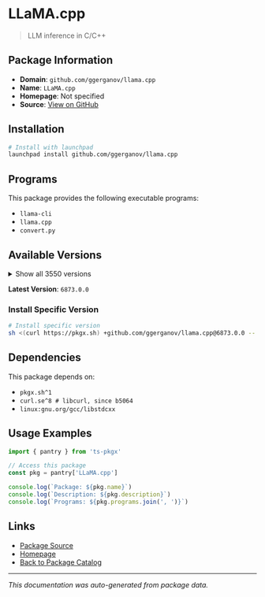 # LLaMA.cpp

> LLM inference in C/C++

## Package Information

- **Domain**: `github.com/ggerganov/llama.cpp`
- **Name**: `LLaMA.cpp`
- **Homepage**: Not specified
- **Source**: [View on GitHub](https://github.com/pkgxdev/pantry/tree/main/projects/github.com/ggerganov/llama.cpp/package.yml)

## Installation

```bash
# Install with launchpad
launchpad install github.com/ggerganov/llama.cpp
```

## Programs

This package provides the following executable programs:

- `llama-cli`
- `llama.cpp`
- `convert.py`

## Available Versions

<details>
<summary>Show all 3550 versions</summary>

- `6873.0.0`, `6872.0.0`, `6871.0.0`, `6870.0.0`, `6869.0.0`
- `6868.0.0`, `6866.0.0`, `6865.0.0`, `6864.0.0`, `6863.0.0`
- `6862.0.0`, `6861.0.0`, `6860.0.0`, `6859.0.0`, `6858.0.0`
- `6857.0.0`, `6856.0.0`, `6855.0.0`, `6854.0.0`, `6853.0.0`
- `6852.0.0`, `6851.0.0`, `6850.0.0`, `6849.0.0`, `6848.0.0`
- `6847.0.0`, `6846.0.0`, `6845.0.0`, `6844.0.0`, `6843.0.0`
- `6841.0.0`, `6840.0.0`, `6839.0.0`, `6838.0.0`, `6837.0.0`
- `6836.0.0`, `6835.0.0`, `6834.0.0`, `6833.0.0`, `6830.0.0`
- `6829.0.0`, `6827.0.0`, `6826.0.0`, `6825.0.0`, `6824.0.0`
- `6823.0.0`, `6822.0.0`, `6821.0.0`, `6818.0.0`, `6817.0.0`
- `6816.0.0`, `6815.0.0`, `6814.0.0`, `6813.0.0`, `6812.0.0`
- `6811.0.0`, `6810.0.0`, `6808.0.0`, `6804.0.0`, `6802.0.0`
- `6801.0.0`, `6800.0.0`, `6799.0.0`, `6795.0.0`, `6794.0.0`
- `6793.0.0`, `6792.0.0`, `6791.0.0`, `6790.0.0`, `6789.0.0`
- `6788.0.0`, `6786.0.0`, `6785.0.0`, `6784.0.0`, `6783.0.0`
- `6782.0.0`, `6780.0.0`, `6779.0.0`, `6778.0.0`, `6777.0.0`
- `6776.0.0`, `6775.0.0`, `6774.0.0`, `6773.0.0`, `6770.0.0`
- `6769.0.0`, `6768.0.0`, `6767.0.0`, `6766.0.0`, `6765.0.0`
- `6764.0.0`, `6763.0.0`, `6762.0.0`, `6761.0.0`, `6760.0.0`
- `6759.0.0`, `6758.0.0`, `6757.0.0`, `6756.0.0`, `6755.0.0`
- `6754.0.0`, `6753.0.0`, `6752.0.0`, `6751.0.0`, `6750.0.0`
- `6748.0.0`, `6747.0.0`, `6746.0.0`, `6745.0.0`, `6743.0.0`
- `6741.0.0`, `6739.0.0`, `6738.0.0`, `6737.0.0`, `6736.0.0`
- `6735.0.0`, `6733.0.0`, `6732.0.0`, `6730.0.0`, `6729.0.0`
- `6728.0.0`, `6727.0.0`, `6726.0.0`, `6725.0.0`, `6724.0.0`
- `6721.0.0`, `6719.0.0`, `6718.0.0`, `6717.0.0`, `6715.0.0`
- `6714.0.0`, `6713.0.0`, `6711.0.0`, `6710.0.0`, `6709.0.0`
- `6708.0.0`, `6706.0.0`, `6704.0.0`, `6703.0.0`, `6702.0.0`
- `6701.0.0`, `6700.0.0`, `6699.0.0`, `6697.0.0`, `6695.0.0`
- `6692.0.0`, `6691.0.0`, `6690.0.0`, `6689.0.0`, `6688.0.0`
- `6687.0.0`, `6686.0.0`, `6685.0.0`, `6684.0.0`, `6683.0.0`
- `6682.0.0`, `6680.0.0`, `6679.0.0`, `6678.0.0`, `6676.0.0`
- `6673.0.0`, `6672.0.0`, `6671.0.0`, `6670.0.0`, `6666.0.0`
- `6665.0.0`, `6663.0.0`, `6662.0.0`, `6661.0.0`, `6660.0.0`
- `6653.0.0`, `6651.0.0`, `6650.0.0`, `6648.0.0`, `6647.0.0`
- `6646.0.0`, `6644.0.0`, `6643.0.0`, `6642.0.0`, `6641.0.0`
- `6640.0.0`, `6638.0.0`, `6635.0.0`, `6634.0.0`, `6628.0.0`
- `6627.0.0`, `6624.0.0`, `6623.0.0`, `6622.0.0`, `6621.0.0`
- `6620.0.0`, `6619.0.0`, `6617.0.0`, `6615.0.0`, `6613.0.0`
- `6612.0.0`, `6611.0.0`, `6610.0.0`, `6608.0.0`, `6607.0.0`
- `6606.0.0`, `6605.0.0`, `6604.0.0`, `6603.0.0`, `6602.0.0`
- `6601.0.0`, `6598.0.0`, `6595.0.0`, `6594.0.0`, `6593.0.0`
- `6591.0.0`, `6587.0.0`, `6586.0.0`, `6585.0.0`, `6583.0.0`
- `6582.0.0`, `6580.0.0`, `6578.0.0`, `6576.0.0`, `6575.0.0`
- `6574.0.0`, `6572.0.0`, `6569.0.0`, `6568.0.0`, `6567.0.0`
- `6565.0.0`, `6558.0.0`, `6557.0.0`, `6556.0.0`, `6550.0.0`
- `6549.0.0`, `6548.0.0`, `6545.0.0`, `6544.0.0`, `6543.0.0`
- `6541.0.0`, `6536.0.0`, `6535.0.0`, `6534.0.0`, `6533.0.0`
- `6532.0.0`, `6529.0.0`, `6528.0.0`, `6527.0.0`, `6524.0.0`
- `6523.0.0`, `6522.0.0`, `6521.0.0`, `6519.0.0`, `6518.0.0`
- `6517.0.0`, `6516.0.0`, `6515.0.0`, `6514.0.0`, `6513.0.0`
- `6512.0.0`, `6511.0.0`, `6510.0.0`, `6509.0.0`, `6508.0.0`
- `6507.0.0`, `6506.0.0`, `6505.0.0`, `6504.0.0`, `6503.0.0`
- `6502.0.0`, `6501.0.0`, `6500.0.0`, `6499.0.0`, `6498.0.0`
- `6497.0.0`, `6496.0.0`, `6494.0.0`, `6493.0.0`, `6492.0.0`
- `6491.0.0`, `6490.0.0`, `6488.0.0`, `6484.0.0`, `6483.0.0`
- `6482.0.0`, `6480.0.0`, `6479.0.0`, `6478.0.0`, `6477.0.0`
- `6476.0.0`, `6475.0.0`, `6474.0.0`, `6473.0.0`, `6471.0.0`
- `6470.0.0`, `6469.0.0`, `6451.0.0`, `6447.0.0`, `6445.0.0`
- `6444.0.0`, `6443.0.0`, `6442.0.0`, `6441.0.0`, `6440.0.0`
- `6436.0.0`, `6435.0.0`, `6434.0.0`, `6432.0.0`, `6431.0.0`
- `6430.0.0`, `6429.0.0`, `6428.0.0`, `6427.0.0`, `6424.0.0`
- `6423.0.0`, `6421.0.0`, `6419.0.0`, `6418.0.0`, `6416.0.0`
- `6415.0.0`, `6414.0.0`, `6412.0.0`, `6409.0.0`, `6408.0.0`
- `6407.0.0`, `6406.0.0`, `6405.0.0`, `6404.0.0`, `6403.0.0`
- `6402.0.0`, `6401.0.0`, `6399.0.0`, `6397.0.0`, `6396.0.0`
- `6394.0.0`, `6393.0.0`, `6392.0.0`, `6391.0.0`, `6390.0.0`
- `6389.0.0`, `6387.0.0`, `6386.0.0`, `6384.0.0`, `6383.0.0`
- `6382.0.0`, `6381.0.0`, `6380.0.0`, `6379.0.0`, `6377.0.0`
- `6376.0.0`, `6374.0.0`, `6373.0.0`, `6372.0.0`, `6371.0.0`
- `6370.0.0`, `6368.0.0`, `6367.0.0`, `6365.0.0`, `6364.0.0`
- `6362.0.0`, `6361.0.0`, `6360.0.0`, `6358.0.0`, `6357.0.0`
- `6356.0.0`, `6355.0.0`, `6354.0.0`, `6353.0.0`, `6352.0.0`
- `6351.0.0`, `6350.0.0`, `6349.0.0`, `6348.0.0`, `6347.0.0`
- `6346.0.0`, `6344.0.0`, `6343.0.0`, `6341.0.0`, `6340.0.0`
- `6337.0.0`, `6335.0.0`, `6334.0.0`, `6332.0.0`, `6331.0.0`
- `6330.0.0`, `6329.0.0`, `6328.0.0`, `6327.0.0`, `6325.0.0`
- `6324.0.0`, `6323.0.0`, `6322.0.0`, `6318.0.0`, `6317.0.0`
- `6316.0.0`, `6315.0.0`, `6314.0.0`, `6313.0.0`, `6312.0.0`
- `6311.0.0`, `6310.0.0`, `6309.0.0`, `6307.0.0`, `6305.0.0`
- `6303.0.0`, `6301.0.0`, `6300.0.0`, `6299.0.0`, `6298.0.0`
- `6297.0.0`, `6295.0.0`, `6294.0.0`, `6293.0.0`, `6292.0.0`
- `6291.0.0`, `6290.0.0`, `6289.0.0`, `6287.0.0`, `6286.0.0`
- `6285.0.0`, `6284.0.0`, `6283.0.0`, `6282.0.0`, `6280.0.0`
- `6279.0.0`, `6278.0.0`, `6277.0.0`, `6276.0.0`, `6275.0.0`
- `6274.0.0`, `6273.0.0`, `6272.0.0`, `6271.0.0`, `6269.0.0`
- `6267.0.0`, `6265.0.0`, `6264.0.0`, `6262.0.0`, `6261.0.0`
- `6258.0.0`, `6257.0.0`, `6255.0.0`, `6254.0.0`, `6251.0.0`
- `6250.0.0`, `6249.0.0`, `6248.0.0`, `6247.0.0`, `6246.0.0`
- `6245.0.0`, `6244.0.0`, `6243.0.0`, `6242.0.0`, `6241.0.0`
- `6240.0.0`, `6239.0.0`, `6238.0.0`, `6237.0.0`, `6236.0.0`
- `6235.0.0`, `6229.0.0`, `6228.0.0`, `6225.0.0`, `6218.0.0`
- `6215.0.0`, `6214.0.0`, `6213.0.0`, `6210.0.0`, `6209.0.0`
- `6208.0.0`, `6207.0.0`, `6205.0.0`, `6204.0.0`, `6202.0.0`
- `6201.0.0`, `6199.0.0`, `6195.0.0`, `6193.0.0`, `6191.0.0`
- `6190.0.0`, `6189.0.0`, `6188.0.0`, `6187.0.0`, `6185.0.0`
- `6184.0.0`, `6183.0.0`, `6182.0.0`, `6181.0.0`, `6180.0.0`
- `6179.0.0`, `6178.0.0`, `6177.0.0`, `6176.0.0`, `6175.0.0`
- `6174.0.0`, `6173.0.0`, `6153.0.0`, `6152.0.0`, `6150.0.0`
- `6149.0.0`, `6148.0.0`, `6144.0.0`, `6143.0.0`, `6141.0.0`
- `6140.0.0`, `6139.0.0`, `6138.0.0`, `6137.0.0`, `6136.0.0`
- `6135.0.0`, `6134.0.0`, `6132.0.0`, `6131.0.0`, `6129.0.0`
- `6128.0.0`, `6124.0.0`, `6123.0.0`, `6122.0.0`, `6121.0.0`
- `6119.0.0`, `6118.0.0`, `6117.0.0`, `6116.0.0`, `6115.0.0`
- `6114.0.0`, `6113.0.0`, `6111.0.0`, `6109.0.0`, `6106.0.0`
- `6105.0.0`, `6104.0.0`, `6103.0.0`, `6102.0.0`, `6101.0.0`
- `6100.0.0`, `6099.0.0`, `6098.0.0`, `6097.0.0`, `6096.0.0`
- `6095.0.0`, `6093.0.0`, `6092.0.0`, `6090.0.0`, `6089.0.0`
- `6088.0.0`, `6087.0.0`, `6085.0.0`, `6084.0.0`, `6083.0.0`
- `6082.0.0`, `6081.0.0`, `6080.0.0`, `6079.0.0`, `6078.0.0`
- `6076.0.0`, `6075.0.0`, `6074.0.0`, `6073.0.0`, `6070.0.0`
- `6067.0.0`, `6066.0.0`, `6065.0.0`, `6064.0.0`, `6063.0.0`
- `6062.0.0`, `6061.0.0`, `6060.0.0`, `6059.0.0`, `6058.0.0`
- `6057.0.0`, `6056.0.0`, `6055.0.0`, `6054.0.0`, `6052.0.0`
- `6051.0.0`, `6050.0.0`, `6049.0.0`, `6048.0.0`, `6047.0.0`
- `6045.0.0`, `6044.0.0`, `6043.0.0`, `6042.0.0`, `6041.0.0`
- `6040.0.0`, `6039.0.0`, `6038.0.0`, `6037.0.0`, `6036.0.0`
- `6035.0.0`, `6032.0.0`, `6031.0.0`, `6030.0.0`, `6029.0.0`
- `6027.0.0`, `6026.0.0`, `6025.0.0`, `6024.0.0`, `6023.0.0`
- `6022.0.0`, `6020.0.0`, `6018.0.0`, `6017.0.0`, `6016.0.0`
- `6015.0.0`, `6014.0.0`, `6013.0.0`, `6012.0.0`, `6011.0.0`
- `6002.0.0`, `6001.0.0`, `6000.0.0`, `5999.0.0`, `5998.0.0`
- `5997.0.0`, `5996.0.0`, `5995.0.0`, `5994.0.0`, `5993.0.0`
- `5992.0.0`, `5990.0.0`, `5989.0.0`, `5988.0.0`, `5987.0.0`
- `5986.0.0`, `5985.0.0`, `5984.0.0`, `5981.0.0`, `5980.0.0`
- `5979.0.0`, `5978.0.0`, `5976.0.0`, `5975.0.0`, `5973.0.0`
- `5972.0.0`, `5970.0.0`, `5968.0.0`, `5967.0.0`, `5966.0.0`
- `5965.0.0`, `5963.0.0`, `5962.0.0`, `5961.0.0`, `5960.0.0`
- `5959.0.0`, `5958.0.0`, `5957.0.0`, `5956.0.0`, `5954.0.0`
- `5953.0.0`, `5952.0.0`, `5950.0.0`, `5949.0.0`, `5943.0.0`
- `5942.0.0`, `5941.0.0`, `5940.0.0`, `5937.0.0`, `5936.0.0`
- `5935.0.0`, `5934.0.0`, `5933.0.0`, `5932.0.0`, `5930.0.0`
- `5929.0.0`, `5928.0.0`, `5927.0.0`, `5924.0.0`, `5923.0.0`
- `5922.0.0`, `5921.0.0`, `5920.0.0`, `5919.0.0`, `5916.0.0`
- `5914.0.0`, `5913.0.0`, `5912.0.0`, `5911.0.0`, `5910.0.0`
- `5909.0.0`, `5908.0.0`, `5904.0.0`, `5902.0.0`, `5901.0.0`
- `5900.0.0`, `5899.0.0`, `5898.0.0`, `5897.0.0`, `5896.0.0`
- `5895.0.0`, `5894.0.0`, `5893.0.0`, `5892.0.0`, `5891.0.0`
- `5890.0.0`, `5889.0.0`, `5888.0.0`, `5887.0.0`, `5886.0.0`
- `5884.0.0`, `5882.0.0`, `5880.0.0`, `5876.0.0`, `5875.0.0`
- `5874.0.0`, `5873.0.0`, `5872.0.0`, `5870.0.0`, `5869.0.0`
- `5868.0.0`, `5867.0.0`, `5866.0.0`, `5865.0.0`, `5864.0.0`
- `5863.0.0`, `5862.0.0`, `5861.0.0`, `5860.0.0`, `5859.0.0`
- `5858.0.0`, `5857.0.0`, `5856.0.0`, `5855.0.0`, `5854.0.0`
- `5853.0.0`, `5852.0.0`, `5851.0.0`, `5849.0.0`, `5848.0.0`
- `5847.0.0`, `5846.0.0`, `5845.0.0`, `5844.0.0`, `5843.0.0`
- `5841.0.0`, `5840.0.0`, `5839.0.0`, `5838.0.0`, `5837.0.0`
- `5836.0.0`, `5835.0.0`, `5834.0.0`, `5833.0.0`, `5832.0.0`
- `5831.0.0`, `5830.0.0`, `5829.0.0`, `5828.0.0`, `5827.0.0`
- `5826.0.0`, `5825.0.0`, `5824.0.0`, `5823.0.0`, `5822.0.0`
- `5821.0.0`, `5820.0.0`, `5819.0.0`, `5817.0.0`, `5816.0.0`
- `5815.0.0`, `5814.0.0`, `5812.0.0`, `5811.0.0`, `5809.0.0`
- `5808.0.0`, `5804.0.0`, `5803.0.0`, `5802.0.0`, `5801.0.0`
- `5798.0.0`, `5797.0.0`, `5795.0.0`, `5794.0.0`, `5793.0.0`
- `5792.0.0`, `5788.0.0`, `5787.0.0`, `5785.0.0`, `5784.0.0`
- `5783.0.0`, `5782.0.0`, `5780.0.0`, `5778.0.0`, `5777.0.0`
- `5775.0.0`, `5774.0.0`, `5773.0.0`, `5772.0.0`, `5771.0.0`
- `5770.0.0`, `5769.0.0`, `5760.0.0`, `5759.0.0`, `5757.0.0`
- `5756.0.0`, `5755.0.0`, `5754.0.0`, `5753.0.0`, `5752.0.0`
- `5751.0.0`, `5749.0.0`, `5747.0.0`, `5745.0.0`, `5744.0.0`
- `5743.0.0`, `5742.0.0`, `5740.0.0`, `5738.0.0`, `5737.0.0`
- `5736.0.0`, `5735.0.0`, `5734.0.0`, `5733.0.0`, `5731.0.0`
- `5729.0.0`, `5728.0.0`, `5726.0.0`, `5723.0.0`, `5722.0.0`
- `5721.0.0`, `5720.0.0`, `5719.0.0`, `5718.0.0`, `5717.0.0`
- `5716.0.0`, `5715.0.0`, `5714.0.0`, `5713.0.0`, `5712.0.0`
- `5711.0.0`, `5709.0.0`, `5708.0.0`, `5707.0.0`, `5706.0.0`
- `5704.0.0`, `5703.0.0`, `5702.0.0`, `5701.0.0`, `5699.0.0`
- `5698.0.0`, `5697.0.0`, `5696.0.0`, `5695.0.0`, `5693.0.0`
- `5689.0.0`, `5688.0.0`, `5687.0.0`, `5686.0.0`, `5685.0.0`
- `5684.0.0`, `5683.0.0`, `5682.0.0`, `5681.0.0`, `5679.0.0`
- `5676.0.0`, `5675.0.0`, `5674.0.0`, `5673.0.0`, `5672.0.0`
- `5671.0.0`, `5670.0.0`, `5669.0.0`, `5668.0.0`, `5667.0.0`
- `5666.0.0`, `5664.0.0`, `5662.0.0`, `5659.0.0`, `5657.0.0`
- `5655.0.0`, `5654.0.0`, `5653.0.0`, `5652.0.0`, `5651.0.0`
- `5650.0.0`, `5649.0.0`, `5648.0.0`, `5646.0.0`, `5645.0.0`
- `5644.0.0`, `5642.0.0`, `5641.0.0`, `5640.0.0`, `5639.0.0`
- `5638.0.0`, `5637.0.0`, `5636.0.0`, `5634.0.0`, `5633.0.0`
- `5632.0.0`, `5631.0.0`, `5630.0.0`, `5629.0.0`, `5627.0.0`
- `5625.0.0`, `5624.0.0`, `5622.0.0`, `5621.0.0`, `5620.0.0`
- `5618.0.0`, `5617.0.0`, `5615.0.0`, `5614.0.0`, `5613.0.0`
- `5612.0.0`, `5610.0.0`, `5609.0.0`, `5608.0.0`, `5606.0.0`
- `5604.0.0`, `5603.0.0`, `5602.0.0`, `5601.0.0`, `5600.0.0`
- `5598.0.0`, `5596.0.0`, `5595.0.0`, `5593.0.0`, `5592.0.0`
- `5591.0.0`, `5590.0.0`, `5589.0.0`, `5588.0.0`, `5587.0.0`
- `5586.0.0`, `5585.0.0`, `5584.0.0`, `5581.0.0`, `5580.0.0`
- `5578.0.0`, `5577.0.0`, `5576.0.0`, `5575.0.0`, `5574.0.0`
- `5573.0.0`, `5572.0.0`, `5571.0.0`, `5569.0.0`, `5568.0.0`
- `5560.0.0`, `5559.0.0`, `5558.0.0`, `5556.0.0`, `5555.0.0`
- `5554.0.0`, `5552.0.0`, `5551.0.0`, `5548.0.0`, `5547.0.0`
- `5546.0.0`, `5545.0.0`, `5544.0.0`, `5543.0.0`, `5541.0.0`
- `5540.0.0`, `5539.0.0`, `5538.0.0`, `5537.0.0`, `5535.0.0`
- `5534.0.0`, `5533.0.0`, `5532.0.0`, `5530.0.0`, `5529.0.0`
- `5526.0.0`, `5524.0.0`, `5522.0.0`, `5519.0.0`, `5517.0.0`
- `5516.0.0`, `5515.0.0`, `5514.0.0`, `5513.0.0`, `5512.0.0`
- `5510.0.0`, `5509.0.0`, `5508.0.0`, `5506.0.0`, `5505.0.0`
- `5504.0.0`, `5503.0.0`, `5502.0.0`, `5501.0.0`, `5499.0.0`
- `5498.0.0`, `5497.0.0`, `5495.0.0`, `5494.0.0`, `5493.0.0`
- `5492.0.0`, `5490.0.0`, `5489.0.0`, `5488.0.0`, `5486.0.0`
- `5484.0.0`, `5483.0.0`, `5481.0.0`, `5480.0.0`, `5479.0.0`
- `5478.0.0`, `5477.0.0`, `5476.0.0`, `5475.0.0`, `5474.0.0`
- `5473.0.0`, `5472.0.0`, `5471.0.0`, `5468.0.0`, `5466.0.0`
- `5465.0.0`, `5464.0.0`, `5463.0.0`, `5462.0.0`, `5461.0.0`
- `5460.0.0`, `5459.0.0`, `5458.0.0`, `5456.0.0`, `5454.0.0`
- `5453.0.0`, `5452.0.0`, `5451.0.0`, `5450.0.0`, `5449.0.0`
- `5448.0.0`, `5446.0.0`, `5444.0.0`, `5443.0.0`, `5442.0.0`
- `5441.0.0`, `5440.0.0`, `5439.0.0`, `5438.0.0`, `5437.0.0`
- `5436.0.0`, `5435.0.0`, `5434.0.0`, `5432.0.0`, `5431.0.0`
- `5430.0.0`, `5429.0.0`, `5427.0.0`, `5426.0.0`, `5425.0.0`
- `5423.0.0`, `5422.0.0`, `5421.0.0`, `5417.0.0`, `5415.0.0`
- `5414.0.0`, `5412.0.0`, `5411.0.0`, `5410.0.0`, `5409.0.0`
- `5406.0.0`, `5405.0.0`, `5404.0.0`, `5402.0.0`, `5401.0.0`
- `5400.0.0`, `5395.0.0`, `5394.0.0`, `5392.0.0`, `5391.0.0`
- `5390.0.0`, `5388.0.0`, `5387.0.0`, `5385.0.0`, `5384.0.0`
- `5382.0.0`, `5381.0.0`, `5380.0.0`, `5379.0.0`, `5378.0.0`
- `5377.0.0`, `5372.0.0`, `5371.0.0`, `5370.0.0`, `5368.0.0`
- `5367.0.0`, `5366.0.0`, `5365.0.0`, `5363.0.0`, `5361.0.0`
- `5360.0.0`, `5359.0.0`, `5358.0.0`, `5357.0.0`, `5356.0.0`
- `5355.0.0`, `5354.0.0`, `5353.0.0`, `5352.0.0`, `5351.0.0`
- `5350.0.0`, `5349.0.0`, `5347.0.0`, `5346.0.0`, `5345.0.0`
- `5344.0.0`, `5342.0.0`, `5341.0.0`, `5340.0.0`, `5338.0.0`
- `5336.0.0`, `5335.0.0`, `5334.0.0`, `5333.0.0`, `5332.0.0`
- `5331.0.0`, `5330.0.0`, `5329.0.0`, `5328.0.0`, `5327.0.0`
- `5326.0.0`, `5325.0.0`, `5324.0.0`, `5323.0.0`, `5322.0.0`
- `5321.0.0`, `5320.0.0`, `5318.0.0`, `5317.0.0`, `5313.0.0`
- `5311.0.0`, `5310.0.0`, `5309.0.0`, `5308.0.0`, `5306.0.0`
- `5303.0.0`, `5302.0.0`, `5301.0.0`, `5300.0.0`, `5299.0.0`
- `5298.0.0`, `5297.0.0`, `5296.0.0`, `5295.0.0`, `5293.0.0`
- `5292.0.0`, `5289.0.0`, `5287.0.0`, `5286.0.0`, `5284.0.0`
- `5283.0.0`, `5281.0.0`, `5280.0.0`, `5279.0.0`, `5278.0.0`
- `5277.0.0`, `5276.0.0`, `5275.0.0`, `5274.0.0`, `5273.0.0`
- `5272.0.0`, `5271.0.0`, `5270.0.0`, `5269.0.0`, `5267.0.0`
- `5266.0.0`, `5265.0.0`, `5261.0.0`, `5260.0.0`, `5259.0.0`
- `5258.0.0`, `5257.0.0`, `5255.0.0`, `5254.0.0`, `5253.0.0`
- `5252.0.0`, `5250.0.0`, `5249.0.0`, `5248.0.0`, `5246.0.0`
- `5243.0.0`, `5242.0.0`, `5241.0.0`, `5239.0.0`, `5237.0.0`
- `5236.0.0`, `5235.0.0`, `5233.0.0`, `5232.0.0`, `5231.0.0`
- `5230.0.0`, `5228.0.0`, `5226.0.0`, `5225.0.0`, `5223.0.0`
- `5222.0.0`, `5221.0.0`, `5220.0.0`, `5219.0.0`, `5218.0.0`
- `5217.0.0`, `5216.0.0`, `5215.0.0`, `5214.0.0`, `5213.0.0`
- `5212.0.0`, `5211.0.0`, `5210.0.0`, `5209.0.0`, `5208.0.0`
- `5207.0.0`, `5205.0.0`, `5204.0.0`, `5202.0.0`, `5201.0.0`
- `5200.0.0`, `5199.0.0`, `5198.0.0`, `5197.0.0`, `5196.0.0`
- `5195.0.0`, `5194.0.0`, `5193.0.0`, `5192.0.0`, `5191.0.0`
- `5190.0.0`, `5189.0.0`, `5188.0.0`, `5187.0.0`, `5186.0.0`
- `5185.0.0`, `5184.0.0`, `5181.0.0`, `5180.0.0`, `5178.0.0`
- `5177.0.0`, `5176.0.0`, `5175.0.0`, `5174.0.0`, `5173.0.0`
- `5171.0.0`, `5170.0.0`, `5169.0.0`, `5166.0.0`, `5165.0.0`
- `5164.0.0`, `5163.0.0`, `5162.0.0`, `5161.0.0`, `5160.0.0`
- `5159.0.0`, `5158.0.0`, `5156.0.0`, `5155.0.0`, `5153.0.0`
- `5152.0.0`, `5151.0.0`, `5150.0.0`, `5149.0.0`, `5148.0.0`
- `5147.0.0`, `5146.0.0`, `5145.0.0`, `5144.0.0`, `5143.0.0`
- `5142.0.0`, `5141.0.0`, `5140.0.0`, `5138.0.0`, `5137.0.0`
- `5136.0.0`, `5135.0.0`, `5134.0.0`, `5133.0.0`, `5132.0.0`
- `5131.0.0`, `5129.0.0`, `5127.0.0`, `5126.0.0`, `5125.0.0`
- `5124.0.0`, `5123.0.0`, `5122.0.0`, `5121.0.0`, `5120.0.0`
- `5119.0.0`, `5118.0.0`, `5117.0.0`, `5116.0.0`, `5115.0.0`
- `5114.0.0`, `5113.0.0`, `5108.0.0`, `5107.0.0`, `5106.0.0`
- `5099.0.0`, `5097.0.0`, `5096.0.0`, `5094.0.0`, `5093.0.0`
- `5092.0.0`, `5089.0.0`, `5086.0.0`, `5085.0.0`, `5084.0.0`
- `5083.0.0`, `5082.0.0`, `5081.0.0`, `5080.0.0`, `5079.0.0`
- `5078.0.0`, `5076.0.0`, `5074.0.0`, `5073.0.0`, `5072.0.0`
- `5071.0.0`, `5066.0.0`, `5064.0.0`, `5062.0.0`, `5061.0.0`
- `5060.0.0`, `5059.0.0`, `5058.0.0`, `5057.0.0`, `5056.0.0`
- `5055.0.0`, `5054.0.0`, `5053.0.0`, `5052.0.0`, `5050.0.0`
- `5049.0.0`, `5046.0.0`, `5045.0.0`, `5043.0.0`, `5041.0.0`
- `5039.0.0`, `5038.0.0`, `5037.0.0`, `5036.0.0`, `5035.0.0`
- `5034.0.0`, `5033.0.0`, `5032.0.0`, `5031.0.0`, `5030.0.0`
- `5029.0.0`, `5028.0.0`, `5026.0.0`, `5025.0.0`, `5022.0.0`
- `5021.0.0`, `5019.0.0`, `5018.0.0`, `5017.0.0`, `5016.0.0`
- `5015.0.0`, `5013.0.0`, `5012.0.0`, `5010.0.0`, `5009.0.0`
- `5006.0.0`, `5005.0.0`, `5004.0.0`, `5003.0.0`, `5002.0.0`
- `5001.0.0`, `4999.0.0`, `4998.0.0`, `4997.0.0`, `4992.0.0`
- `4991.0.0`, `4990.0.0`, `4988.0.0`, `4987.0.0`, `4986.0.0`
- `4985.0.0`, `4984.0.0`, `4982.0.0`, `4981.0.0`, `4980.0.0`
- `4978.0.0`, `4977.0.0`, `4976.0.0`, `4974.0.0`, `4972.0.0`
- `4970.0.0`, `4969.0.0`, `4967.0.0`, `4966.0.0`, `4964.0.0`
- `4963.0.0`, `4961.0.0`, `4958.0.0`, `4957.0.0`, `4956.0.0`
- `4953.0.0`, `4951.0.0`, `4948.0.0`, `4947.0.0`, `4945.0.0`
- `4944.0.0`, `4942.0.0`, `4940.0.0`, `4939.0.0`, `4938.0.0`
- `4937.0.0`, `4936.0.0`, `4935.0.0`, `4934.0.0`, `4933.0.0`
- `4932.0.0`, `4930.0.0`, `4929.0.0`, `4927.0.0`, `4926.0.0`
- `4925.0.0`, `4924.0.0`, `4923.0.0`, `4921.0.0`, `4920.0.0`
- `4919.0.0`, `4916.0.0`, `4915.0.0`, `4914.0.0`, `4913.0.0`
- `4912.0.0`, `4911.0.0`, `4910.0.0`, `4909.0.0`, `4908.0.0`
- `4907.0.0`, `4905.0.0`, `4903.0.0`, `4902.0.0`, `4901.0.0`
- `4900.0.0`, `4899.0.0`, `4898.0.0`, `4897.0.0`, `4896.0.0`
- `4895.0.0`, `4893.0.0`, `4892.0.0`, `4891.0.0`, `4889.0.0`
- `4888.0.0`, `4886.0.0`, `4885.0.0`, `4884.0.0`, `4882.0.0`
- `4880.0.0`, `4879.0.0`, `4877.0.0`, `4876.0.0`, `4875.0.0`
- `4874.0.0`, `4873.0.0`, `4872.0.0`, `4871.0.0`, `4870.0.0`
- `4869.0.0`, `4868.0.0`, `4867.0.0`, `4865.0.0`, `4864.0.0`
- `4863.0.0`, `4861.0.0`, `4860.0.0`, `4859.0.0`, `4856.0.0`
- `4855.0.0`, `4854.0.0`, `4853.0.0`, `4851.0.0`, `4849.0.0`
- `4848.0.0`, `4847.0.0`, `4846.0.0`, `4837.0.0`, `4836.0.0`
- `4835.0.0`, `4834.0.0`, `4833.0.0`, `4832.0.0`, `4831.0.0`
- `4830.0.0`, `4829.0.0`, `4827.0.0`, `4826.0.0`, `4824.0.0`
- `4823.0.0`, `4821.0.0`, `4820.0.0`, `4819.0.0`, `4818.0.0`
- `4806.0.0`, `4805.0.0`, `4804.0.0`, `4803.0.0`, `4801.0.0`
- `4800.0.0`, `4799.0.0`, `4798.0.0`, `4797.0.0`, `4796.0.0`
- `4793.0.0`, `4792.0.0`, `4790.0.0`, `4789.0.0`, `4788.0.0`
- `4786.0.0`, `4785.0.0`, `4784.0.0`, `4783.0.0`, `4778.0.0`
- `4777.0.0`, `4776.0.0`, `4775.0.0`, `4774.0.0`, `4773.0.0`
- `4771.0.0`, `4770.0.0`, `4769.0.0`, `4768.0.0`, `4767.0.0`
- `4765.0.0`, `4764.0.0`, `4763.0.0`, `4762.0.0`, `4761.0.0`
- `4760.0.0`, `4759.0.0`, `4756.0.0`, `4755.0.0`, `4754.0.0`
- `4753.0.0`, `4751.0.0`, `4749.0.0`, `4747.0.0`, `4746.0.0`
- `4745.0.0`, `4743.0.0`, `4742.0.0`, `4739.0.0`, `4738.0.0`
- `4735.0.0`, `4734.0.0`, `4733.0.0`, `4732.0.0`, `4731.0.0`
- `4730.0.0`, `4728.0.0`, `4727.0.0`, `4724.0.0`, `4722.0.0`
- `4721.0.0`, `4720.0.0`, `4719.0.0`, `4718.0.0`, `4717.0.0`
- `4716.0.0`, `4714.0.0`, `4713.0.0`, `4712.0.0`, `4710.0.0`
- `4708.0.0`, `4707.0.0`, `4706.0.0`, `4705.0.0`, `4704.0.0`
- `4702.0.0`, `4699.0.0`, `4698.0.0`, `4696.0.0`, `4695.0.0`
- `4694.0.0`, `4692.0.0`, `4689.0.0`, `4688.0.0`, `4686.0.0`
- `4683.0.0`, `4682.0.0`, `4681.0.0`, `4679.0.0`, `4678.0.0`
- `4677.0.0`, `4676.0.0`, `4675.0.0`, `4671.0.0`, `4667.0.0`
- `4666.0.0`, `4663.0.0`, `4662.0.0`, `4661.0.0`, `4660.0.0`
- `4659.0.0`, `4658.0.0`, `4657.0.0`, `4651.0.0`, `4649.0.0`
- `4648.0.0`, `4647.0.0`, `4646.0.0`, `4644.0.0`, `4643.0.0`
- `4642.0.0`, `4641.0.0`, `4640.0.0`, `4639.0.0`, `4637.0.0`
- `4636.0.0`, `4634.0.0`, `4633.0.0`, `4631.0.0`, `4628.0.0`
- `4623.0.0`, `4621.0.0`, `4620.0.0`, `4619.0.0`, `4618.0.0`
- `4617.0.0`, `4616.0.0`, `4615.0.0`, `4614.0.0`, `4613.0.0`
- `4611.0.0`, `4610.0.0`, `4609.0.0`, `4608.0.0`, `4607.0.0`
- `4606.0.0`, `4605.0.0`, `4604.0.0`, `4603.0.0`, `4601.0.0`
- `4600.0.0`, `4599.0.0`, `4598.0.0`, `4595.0.0`, `4594.0.0`
- `4589.0.0`, `4588.0.0`, `4586.0.0`, `4585.0.0`, `4583.0.0`
- `4581.0.0`, `4580.0.0`, `4576.0.0`, `4575.0.0`, `4574.0.0`
- `4572.0.0`, `4570.0.0`, `4569.0.0`, `4568.0.0`, `4567.0.0`
- `4566.0.0`, `4565.0.0`, `4564.0.0`, `4562.0.0`, `4560.0.0`
- `4559.0.0`, `4557.0.0`, `4552.0.0`, `4550.0.0`, `4549.0.0`
- `4548.0.0`, `4547.0.0`, `4546.0.0`, `4545.0.0`, `4543.0.0`
- `4542.0.0`, `4539.0.0`, `4538.0.0`, `4537.0.0`, `4536.0.0`
- `4535.0.0`, `4534.0.0`, `4533.0.0`, `4532.0.0`, `4529.0.0`
- `4528.0.0`, `4527.0.0`, `4526.0.0`, `4525.0.0`, `4524.0.0`
- `4523.0.0`, `4522.0.0`, `4521.0.0`, `4520.0.0`, `4519.0.0`
- `4518.0.0`, `4516.0.0`, `4514.0.0`, `4513.0.0`, `4512.0.0`
- `4510.0.0`, `4509.0.0`, `4508.0.0`, `4506.0.0`, `4504.0.0`
- `4503.0.0`, `4502.0.0`, `4501.0.0`, `4500.0.0`, `4499.0.0`
- `4497.0.0`, `4493.0.0`, `4491.0.0`, `4488.0.0`, `4487.0.0`
- `4485.0.0`, `4481.0.0`, `4475.0.0`, `4474.0.0`, `4468.0.0`
- `4467.0.0`, `4466.0.0`, `4465.0.0`, `4464.0.0`, `4458.0.0`
- `4457.0.0`, `4456.0.0`, `4453.0.0`, `4451.0.0`, `4450.0.0`
- `4447.0.0`, `4446.0.0`, `4445.0.0`, `4443.0.0`, `4440.0.0`
- `4439.0.0`, `4438.0.0`, `4437.0.0`, `4435.0.0`, `4434.0.0`
- `4433.0.0`, `4432.0.0`, `4431.0.0`, `4430.0.0`, `4428.0.0`
- `4426.0.0`, `4425.0.0`, `4424.0.0`, `4423.0.0`, `4422.0.0`
- `4421.0.0`, `4420.0.0`, `4419.0.0`, `4418.0.0`, `4416.0.0`
- `4415.0.0`, `4414.0.0`, `4411.0.0`, `4409.0.0`, `4406.0.0`
- `4404.0.0`, `4403.0.0`, `4402.0.0`, `4400.0.0`, `4399.0.0`
- `4398.0.0`, `4397.0.0`, `4396.0.0`, `4394.0.0`, `4393.0.0`
- `4392.0.0`, `4391.0.0`, `4390.0.0`, `4389.0.0`, `4388.0.0`
- `4387.0.0`, `4386.0.0`, `4385.0.0`, `4384.0.0`, `4383.0.0`
- `4382.0.0`, `4381.0.0`, `4380.0.0`, `4379.0.0`, `4378.0.0`
- `4376.0.0`, `4375.0.0`, `4372.0.0`, `4371.0.0`, `4369.0.0`
- `4368.0.0`, `4367.0.0`, `4366.0.0`, `4365.0.0`, `4363.0.0`
- `4362.0.0`, `4361.0.0`, `4360.0.0`, `4359.0.0`, `4358.0.0`
- `4357.0.0`, `4354.0.0`, `4353.0.0`, `4351.0.0`, `4350.0.0`
- `4349.0.0`, `4348.0.0`, `4343.0.0`, `4342.0.0`, `4341.0.0`
- `4338.0.0`, `4337.0.0`, `4333.0.0`, `4331.0.0`, `4329.0.0`
- `4327.0.0`, `4326.0.0`, `4325.0.0`, `4324.0.0`, `4321.0.0`
- `4320.0.0`, `4319.0.0`, `4318.0.0`, `4317.0.0`, `4315.0.0`
- `4314.0.0`, `4312.0.0`, `4311.0.0`, `4304.0.0`, `4302.0.0`
- `4301.0.0`, `4300.0.0`, `4299.0.0`, `4298.0.0`, `4297.0.0`
- `4296.0.0`, `4295.0.0`, `4293.0.0`, `4292.0.0`, `4291.0.0`
- `4290.0.0`, `4288.0.0`, `4287.0.0`, `4285.0.0`, `4284.0.0`
- `4283.0.0`, `4282.0.0`, `4281.0.0`, `4280.0.0`, `4279.0.0`
- `4276.0.0`, `4273.0.0`, `4272.0.0`, `4271.0.0`, `4267.0.0`
- `4266.0.0`, `4265.0.0`, `4262.0.0`, `4261.0.0`, `4260.0.0`
- `4258.0.0`, `4256.0.0`, `4255.0.0`, `4254.0.0`, `4253.0.0`
- `4248.0.0`, `4246.0.0`, `4243.0.0`, `4242.0.0`, `4240.0.0`
- `4239.0.0`, `4234.0.0`, `4233.0.0`, `4231.0.0`, `4230.0.0`
- `4227.0.0`, `4226.0.0`, `4224.0.0`, `4222.0.0`, `4221.0.0`
- `4220.0.0`, `4219.0.0`, `4218.0.0`, `4217.0.0`, `4216.0.0`
- `4215.0.0`, `4214.0.0`, `4212.0.0`, `4210.0.0`, `4209.0.0`
- `4208.0.0`, `4206.0.0`, `4204.0.0`, `4203.0.0`, `4202.0.0`
- `4201.0.0`, `4200.0.0`, `4195.0.0`, `4191.0.0`, `4179.0.0`
- `4178.0.0`, `4177.0.0`, `4176.0.0`, `4175.0.0`, `4174.0.0`
- `4173.0.0`, `4171.0.0`, `4170.0.0`, `4169.0.0`, `4168.0.0`
- `4167.0.0`, `4164.0.0`, `4163.0.0`, `4162.0.0`, `4161.0.0`
- `4160.0.0`, `4157.0.0`, `4154.0.0`, `4153.0.0`, `4151.0.0`
- `4150.0.0`, `4149.0.0`, `4148.0.0`, `4143.0.0`, `4142.0.0`
- `4141.0.0`, `4139.0.0`, `4138.0.0`, `4137.0.0`, `4134.0.0`
- `4133.0.0`, `4132.0.0`, `4131.0.0`, `4130.0.0`, `4129.0.0`
- `4128.0.0`, `4127.0.0`, `4126.0.0`, `4122.0.0`, `4120.0.0`
- `4118.0.0`, `4115.0.0`, `4114.0.0`, `4113.0.0`, `4112.0.0`
- `4111.0.0`, `4103.0.0`, `4102.0.0`, `4100.0.0`, `4098.0.0`
- `4095.0.0`, `4094.0.0`, `4092.0.0`, `4091.0.0`, `4088.0.0`
- `4087.0.0`, `4082.0.0`, `4081.0.0`, `4080.0.0`, `4079.0.0`
- `4078.0.0`, `4077.0.0`, `4076.0.0`, `4075.0.0`, `4071.0.0`
- `4069.0.0`, `4068.0.0`, `4067.0.0`, `4066.0.0`, `4065.0.0`
- `4062.0.0`, `4056.0.0`, `4055.0.0`, `4053.0.0`, `4052.0.0`
- `4050.0.0`, `4048.0.0`, `4044.0.0`, `4042.0.0`, `4041.0.0`
- `4040.0.0`, `4038.0.0`, `4037.0.0`, `4036.0.0`, `4034.0.0`
- `4033.0.0`, `4032.0.0`, `4027.0.0`, `4026.0.0`, `4025.0.0`
- `4024.0.0`, `4023.0.0`, `4020.0.0`, `4019.0.0`, `4016.0.0`
- `4015.0.0`, `4014.0.0`, `4013.0.0`, `4011.0.0`, `4010.0.0`
- `4009.0.0`, `4007.0.0`, `4006.0.0`, `4005.0.0`, `4003.0.0`
- `4002.0.0`, `4001.0.0`, `4000.0.0`, `3999.0.0`, `3998.0.0`
- `3997.0.0`, `3996.0.0`, `3995.0.0`, `3994.0.0`, `3991.0.0`
- `3990.0.0`, `3989.0.0`, `3988.0.0`, `3987.0.0`, `3985.0.0`
- `3984.0.0`, `3983.0.0`, `3982.0.0`, `3978.0.0`, `3977.0.0`
- `3975.0.0`, `3974.0.0`, `3972.0.0`, `3971.0.0`, `3970.0.0`
- `3967.0.0`, `3964.0.0`, `3962.0.0`, `3961.0.0`, `3960.0.0`
- `3958.0.0`, `3957.0.0`, `3952.0.0`, `3950.0.0`, `3949.0.0`
- `3948.0.0`, `3946.0.0`, `3943.0.0`, `3942.0.0`, `3941.0.0`
- `3940.0.0`, `3939.0.0`, `3938.0.0`, `3936.0.0`, `3935.0.0`
- `3933.0.0`, `3932.0.0`, `3931.0.0`, `3930.0.0`, `3927.0.0`
- `3926.0.0`, `3925.0.0`, `3923.0.0`, `3922.0.0`, `3921.0.0`
- `3920.0.0`, `3917.0.0`, `3916.0.0`, `3914.0.0`, `3912.0.0`
- `3911.0.0`, `3909.0.0`, `3907.0.0`, `3906.0.0`, `3905.0.0`
- `3904.0.0`, `3903.0.0`, `3902.0.0`, `3901.0.0`, `3899.0.0`
- `3898.0.0`, `3896.0.0`, `3895.0.0`, `3892.0.0`, `3889.0.0`
- `3887.0.0`, `3886.0.0`, `3883.0.0`, `3880.0.0`, `3878.0.0`
- `3874.0.0`, `3873.0.0`, `3872.0.0`, `3870.0.0`, `3869.0.0`
- `3868.0.0`, `3867.0.0`, `3866.0.0`, `3865.0.0`, `3864.0.0`
- `3863.0.0`, `3861.0.0`, `3856.0.0`, `3855.0.0`, `3853.0.0`
- `3849.0.0`, `3848.0.0`, `3847.0.0`, `3841.0.0`, `3837.0.0`
- `3835.0.0`, `3834.0.0`, `3832.0.0`, `3831.0.0`, `3829.0.0`
- `3828.0.0`, `3827.0.0`, `3825.0.0`, `3824.0.0`, `3823.0.0`
- `3822.0.0`, `3821.0.0`, `3818.0.0`, `3817.0.0`, `3816.0.0`
- `3814.0.0`, `3813.0.0`, `3812.0.0`, `3811.0.0`, `3808.0.0`
- `3807.0.0`, `3806.0.0`, `3805.0.0`, `3804.0.0`, `3803.0.0`
- `3802.0.0`, `3801.0.0`, `3800.0.0`, `3799.0.0`, `3798.0.0`
- `3795.0.0`, `3790.0.0`, `3789.0.0`, `3788.0.0`, `3787.0.0`
- `3786.0.0`, `3785.0.0`, `3783.0.0`, `3782.0.0`, `3781.0.0`
- `3779.0.0`, `3778.0.0`, `3777.0.0`, `3775.0.0`, `3774.0.0`
- `3772.0.0`, `3771.0.0`, `3770.0.0`, `3767.0.0`, `3766.0.0`
- `3765.0.0`, `3764.0.0`, `3763.0.0`, `3761.0.0`, `3760.0.0`
- `3759.0.0`, `3756.0.0`, `3755.0.0`, `3754.0.0`, `3753.0.0`
- `3752.0.0`, `3751.0.0`, `3750.0.0`, `3749.0.0`, `3747.0.0`
- `3744.0.0`, `3743.0.0`, `3740.0.0`, `3737.0.0`, `3735.0.0`
- `3733.0.0`, `3731.0.0`, `3729.0.0`, `3728.0.0`, `3727.0.0`
- `3726.0.0`, `3725.0.0`, `3723.0.0`, `3721.0.0`, `3720.0.0`
- `3718.0.0`, `3717.0.0`, `3716.0.0`, `3715.0.0`, `3714.0.0`
- `3713.0.0`, `3711.0.0`, `3707.0.0`, `3706.0.0`, `3705.0.0`
- `3704.0.0`, `3703.0.0`, `3702.0.0`, `3701.0.0`, `3700.0.0`
- `3699.0.0`, `3688.0.0`, `3687.0.0`, `3686.0.0`, `3685.0.0`
- `3684.0.0`, `3683.0.0`, `3682.0.0`, `3681.0.0`, `3680.0.0`
- `3678.0.0`, `3677.0.0`, `3676.0.0`, `3675.0.0`, `3674.0.0`
- `3672.0.0`, `3671.0.0`, `3669.0.0`, `3668.0.0`, `3667.0.0`
- `3666.0.0`, `3664.0.0`, `3661.0.0`, `3658.0.0`, `3656.0.0`
- `3655.0.0`, `3654.0.0`, `3652.0.0`, `3651.0.0`, `3649.0.0`
- `3647.0.0`, `3645.0.0`, `3644.0.0`, `3643.0.0`, `3639.0.0`
- `3636.0.0`, `3635.0.0`, `3634.0.0`, `3633.0.0`, `3632.0.0`
- `3631.0.0`, `3630.0.0`, `3629.0.0`, `3625.0.0`, `3623.0.0`
- `3622.0.0`, `3621.0.0`, `3620.0.0`, `3617.0.0`, `3616.0.0`
- `3615.0.0`, `3614.0.0`, `3613.0.0`, `3612.0.0`, `3611.0.0`
- `3610.0.0`, `3609.0.0`, `3608.0.0`, `3607.0.0`, `3606.0.0`
- `3604.0.0`, `3603.0.0`, `3600.0.0`, `3599.0.0`, `3598.0.0`
- `3593.0.0`, `3592.0.0`, `3591.0.0`, `3590.0.0`, `3589.0.0`
- `3588.0.0`, `3587.0.0`, `3585.0.0`, `3584.0.0`, `3583.0.0`
- `3582.0.0`, `3581.0.0`, `3580.0.0`, `3578.0.0`, `3577.0.0`
- `3575.0.0`, `3574.0.0`, `3573.0.0`, `3571.0.0`, `3567.0.0`
- `3566.0.0`, `3565.0.0`, `3564.0.0`, `3563.0.0`, `3561.0.0`
- `3560.0.0`, `3559.0.0`, `3557.0.0`, `3556.0.0`, `3551.0.0`
- `3547.0.0`, `3543.0.0`, `3542.0.0`, `3541.0.0`, `3540.0.0`
- `3539.0.0`, `3538.0.0`, `3537.0.0`, `3536.0.0`, `3534.0.0`
- `3532.0.0`, `3531.0.0`, `3529.0.0`, `3528.0.0`, `3527.0.0`
- `3525.0.0`, `3524.0.0`, `3522.0.0`, `3520.0.0`, `3519.0.0`
- `3517.0.0`, `3516.0.0`, `3515.0.0`, `3512.0.0`, `3510.0.0`
- `3509.0.0`, `3508.0.0`, `3506.0.0`, `3505.0.0`, `3504.0.0`
- `3503.0.0`, `3502.0.0`, `3501.0.0`, `3500.0.0`, `3499.0.0`
- `3498.0.0`, `3497.0.0`, `3496.0.0`, `3495.0.0`, `3490.0.0`
- `3489.0.0`, `3488.0.0`, `3487.0.0`, `3486.0.0`, `3485.0.0`
- `3484.0.0`, `3483.0.0`, `3482.0.0`, `3479.0.0`, `3472.0.0`
- `3471.0.0`, `3470.0.0`, `3469.0.0`, `3468.0.0`, `3467.0.0`
- `3465.0.0`, `3464.0.0`, `3463.0.0`, `3462.0.0`, `3461.0.0`
- `3460.0.0`, `3459.0.0`, `3458.0.0`, `3456.0.0`, `3452.0.0`
- `3451.0.0`, `3450.0.0`, `3449.0.0`, `3447.0.0`, `3445.0.0`
- `3442.0.0`, `3441.0.0`, `3440.0.0`, `3438.0.0`, `3437.0.0`
- `3436.0.0`, `3434.0.0`, `3433.0.0`, `3428.0.0`, `3427.0.0`
- `3425.0.0`, `3423.0.0`, `3421.0.0`, `3419.0.0`, `3418.0.0`
- `3416.0.0`, `3412.0.0`, `3408.0.0`, `3407.0.0`, `3406.0.0`
- `3405.0.0`, `3403.0.0`, `3402.0.0`, `3400.0.0`, `3398.0.0`
- `3396.0.0`, `3394.0.0`, `3393.0.0`, `3392.0.0`, `3389.0.0`
- `3387.0.0`, `3386.0.0`, `3385.0.0`, `3384.0.0`, `3383.0.0`
- `3382.0.0`, `3381.0.0`, `3378.0.0`, `3376.0.0`, `3375.0.0`
- `3374.0.0`, `3373.0.0`, `3371.0.0`, `3370.0.0`, `3369.0.0`
- `3368.0.0`, `3367.0.0`, `3366.0.0`, `3365.0.0`, `3363.0.0`
- `3361.0.0`, `3358.0.0`, `3356.0.0`, `3355.0.0`, `3354.0.0`
- `3353.0.0`, `3347.0.0`, `3345.0.0`, `3342.0.0`, `3341.0.0`
- `3340.0.0`, `3334.0.0`, `3333.0.0`, `3332.0.0`, `3328.0.0`
- `3327.0.0`, `3325.0.0`, `3324.0.0`, `3322.0.0`, `3317.0.0`
- `3316.0.0`, `3315.0.0`, `3314.0.0`, `3311.0.0`, `3309.0.0`
- `3307.0.0`, `3306.0.0`, `3305.0.0`, `3304.0.0`, `3303.0.0`
- `3295.0.0`, `3294.0.0`, `3293.0.0`, `3292.0.0`, `3291.0.0`
- `3290.0.0`, `3289.0.0`, `3287.0.0`, `3286.0.0`, `3285.0.0`
- `3284.0.0`, `3283.0.0`, `3282.0.0`, `3280.0.0`, `3279.0.0`
- `3278.0.0`, `3276.0.0`, `3274.0.0`, `3273.0.0`, `3269.0.0`
- `3267.0.0`, `3266.0.0`, `3265.0.0`, `3264.0.0`, `3263.0.0`
- `3262.0.0`, `3261.0.0`, `3260.0.0`, `3259.0.0`, `3258.0.0`
- `3256.0.0`, `3254.0.0`, `3252.0.0`, `3250.0.0`, `3249.0.0`
- `3248.0.0`, `3246.0.0`, `3245.0.0`, `3243.0.0`, `3242.0.0`
- `3241.0.0`, `3240.0.0`, `3233.0.0`, `3232.0.0`, `3231.0.0`
- `3230.0.0`, `3229.0.0`, `3228.0.0`, `3227.0.0`, `3226.0.0`
- `3223.0.0`, `3222.0.0`, `3220.0.0`, `3219.0.0`, `3218.0.0`
- `3216.0.0`, `3212.0.0`, `3211.0.0`, `3209.0.0`, `3208.0.0`
- `3206.0.0`, `3205.0.0`, `3204.0.0`, `3202.0.0`, `3201.0.0`
- `3199.0.0`, `3197.0.0`, `3195.0.0`, `3194.0.0`, `3193.0.0`
- `3190.0.0`, `3189.0.0`, `3188.0.0`, `3187.0.0`, `3186.0.0`
- `3184.0.0`, `3183.0.0`, `3182.0.0`, `3181.0.0`, `3180.0.0`
- `3179.0.0`, `3178.0.0`, `3177.0.0`, `3175.0.0`, `3166.0.0`
- `3163.0.0`, `3162.0.0`, `3158.0.0`, `3156.0.0`, `3154.0.0`
- `3153.0.0`, `3152.0.0`, `3151.0.0`, `3150.0.0`, `3149.0.0`
- `3148.0.0`, `3147.0.0`, `3146.0.0`, `3145.0.0`, `3143.0.0`
- `3140.0.0`, `3139.0.0`, `3138.0.0`, `3135.0.0`, `3134.0.0`
- `3131.0.0`, `3130.0.0`, `3091.0.0`, `3089.0.0`, `3088.0.0`
- `3087.0.0`, `3086.0.0`, `3085.0.0`, `3083.0.0`, `3082.0.0`
- `3080.0.0`, `3079.0.0`, `3078.0.0`, `3077.0.0`, `3076.0.0`
- `3075.0.0`, `3074.0.0`, `3073.0.0`, `3072.0.0`, `3071.0.0`
- `3070.0.0`, `3067.0.0`, `3066.0.0`, `3065.0.0`, `3063.0.0`
- `3058.0.0`, `3056.0.0`, `3051.0.0`, `3046.0.0`, `3045.0.0`
- `3044.0.0`, `3042.0.0`, `3040.0.0`, `3039.0.0`, `3038.0.0`
- `3037.0.0`, `3036.0.0`, `3035.0.0`, `3033.0.0`, `3030.0.0`
- `3029.0.0`, `3028.0.0`, `3027.0.0`, `3026.0.0`, `3025.0.0`
- `3024.0.0`, `3023.0.0`, `3021.0.0`, `3019.0.0`, `3018.0.0`
- `3015.0.0`, `3014.0.0`, `3012.0.0`, `3011.0.0`, `3010.0.0`
- `3008.0.0`, `3007.0.0`, `3006.0.0`, `3003.0.0`, `3001.0.0`
- `2998.0.0`, `2996.0.0`, `2995.0.0`, `2994.0.0`, `2993.0.0`
- `2992.0.0`, `2989.0.0`, `2988.0.0`, `2985.0.0`, `2984.0.0`
- `2982.0.0`, `2981.0.0`, `2979.0.0`, `2978.0.0`, `2976.0.0`
- `2974.0.0`, `2973.0.0`, `2972.0.0`, `2970.0.0`, `2969.0.0`
- `2968.0.0`, `2967.0.0`, `2966.0.0`, `2965.0.0`, `2964.0.0`
- `2963.0.0`, `2962.0.0`, `2961.0.0`, `2958.0.0`, `2956.0.0`
- `2955.0.0`, `2953.0.0`, `2952.0.0`, `2950.0.0`, `2949.0.0`
- `2948.0.0`, `2946.0.0`, `2945.0.0`, `2943.0.0`, `2941.0.0`
- `2940.0.0`, `2939.0.0`, `2938.0.0`, `2937.0.0`, `2936.0.0`
- `2934.0.0`, `2933.0.0`, `2932.0.0`, `2930.0.0`, `2929.0.0`
- `2928.0.0`, `2927.0.0`, `2926.0.0`, `2923.0.0`, `2922.0.0`
- `2921.0.0`, `2918.0.0`, `2917.0.0`, `2916.0.0`, `2915.0.0`
- `2914.0.0`, `2913.0.0`, `2910.0.0`, `2909.0.0`, `2908.0.0`
- `2906.0.0`, `2901.0.0`, `2899.0.0`, `2897.0.0`, `2894.0.0`
- `2893.0.0`, `2892.0.0`, `2891.0.0`, `2890.0.0`, `2889.0.0`
- `2885.0.0`, `2884.0.0`, `2879.0.0`, `2878.0.0`, `2877.0.0`
- `2876.0.0`, `2875.0.0`, `2874.0.0`, `2871.0.0`, `2870.0.0`
- `2868.0.0`, `2867.0.0`, `2865.0.0`, `2864.0.0`, `2862.0.0`
- `2861.0.0`, `2860.0.0`, `2859.0.0`, `2854.0.0`, `2852.0.0`
- `2848.0.0`, `2847.0.0`, `2846.0.0`, `2845.0.0`, `2844.0.0`
- `2843.0.0`, `2842.0.0`, `2840.0.0`, `2839.0.0`, `2838.0.0`
- `2837.0.0`, `2836.0.0`, `2835.0.0`, `2834.0.0`, `2831.0.0`
- `2830.0.0`, `2828.0.0`, `2826.0.0`, `2824.0.0`, `2822.0.0`
- `2821.0.0`, `2820.0.0`, `2818.0.0`, `2817.0.0`, `2816.0.0`
- `2815.0.0`, `2813.0.0`, `2812.0.0`, `2811.0.0`, `2808.0.0`
- `2805.0.0`, `2804.0.0`, `2803.0.0`, `2800.0.0`, `2797.0.0`
- `2794.0.0`, `2793.0.0`, `2791.0.0`, `2789.0.0`, `2787.0.0`
- `2785.0.0`, `2784.0.0`, `2783.0.0`, `2781.0.0`, `2780.0.0`
- `2779.0.0`, `2777.0.0`, `2776.0.0`, `2775.0.0`, `2774.0.0`
- `2773.0.0`, `2772.0.0`, `2771.0.0`, `2769.0.0`, `2767.0.0`
- `2766.0.0`, `2764.0.0`, `2763.0.0`, `2761.0.0`, `2760.0.0`
- `2757.0.0`, `2756.0.0`, `2755.0.0`, `2754.0.0`, `2753.0.0`
- `2751.0.0`, `2750.0.0`, `2749.0.0`, `2748.0.0`, `2747.0.0`
- `2746.0.0`, `2740.0.0`, `2737.0.0`, `2736.0.0`, `2735.0.0`
- `2734.0.0`, `2731.0.0`, `2730.0.0`, `2729.0.0`, `2728.0.0`
- `2727.0.0`, `2724.0.0`, `2717.0.0`, `2715.0.0`, `2714.0.0`
- `2712.0.0`, `2710.0.0`, `2709.0.0`, `2708.0.0`, `2707.0.0`
- `2702.0.0`, `2700.0.0`, `2699.0.0`, `2698.0.0`, `2697.0.0`
- `2696.0.0`, `2694.0.0`, `2692.0.0`, `2691.0.0`, `2690.0.0`
- `2687.0.0`, `2686.0.0`, `2684.0.0`, `2683.0.0`, `2681.0.0`
- `2680.0.0`, `2679.0.0`, `2678.0.0`, `2676.0.0`, `2675.0.0`
- `2674.0.0`, `2673.0.0`, `2671.0.0`, `2670.0.0`, `2669.0.0`
- `2667.0.0`, `2666.0.0`, `2665.0.0`, `2664.0.0`, `2663.0.0`
- `2661.0.0`, `2660.0.0`, `2658.0.0`, `2657.0.0`, `2656.0.0`
- `2646.0.0`, `2645.0.0`, `2636.0.0`, `2632.0.0`, `2630.0.0`
- `2629.0.0`, `2619.0.0`, `2615.0.0`, `2613.0.0`, `2612.0.0`
- `2608.0.0`, `2589.0.0`, `2586.0.0`, `2581.0.0`, `2579.0.0`
- `2578.0.0`, `2576.0.0`, `2573.0.0`, `2568.0.0`, `2567.0.0`
- `2566.0.0`, `2563.0.0`, `2554.0.0`, `2548.0.0`, `2543.0.0`
- `2542.0.0`, `2541.0.0`, `2540.0.0`, `2536.0.0`, `2534.0.0`
- `2531.0.0`, `2529.0.0`, `2527.0.0`, `2526.0.0`, `2523.0.0`
- `2521.0.0`, `2520.0.0`, `2518.0.0`, `2517.0.0`, `2516.0.0`
- `2514.0.0`, `2510.0.0`, `2509.0.0`, `2508.0.0`, `2503.0.0`
- `2502.0.0`, `2501.0.0`, `2499.0.0`, `2497.0.0`, `2496.0.0`
- `2495.0.0`, `2494.0.0`, `2493.0.0`, `2491.0.0`, `2489.0.0`
- `2487.0.0`, `2480.0.0`, `2479.0.0`, `2478.0.0`, `2476.0.0`
- `2475.0.0`, `2474.0.0`, `2471.0.0`, `2466.0.0`, `2465.0.0`
- `2463.0.0`, `2462.0.0`, `2461.0.0`, `2458.0.0`, `2457.0.0`
- `2456.0.0`, `2454.0.0`, `2450.0.0`, `2449.0.0`, `2448.0.0`
- `2447.0.0`, `2440.0.0`, `2439.0.0`, `2438.0.0`, `2437.0.0`
- `2436.0.0`, `2435.0.0`, `2434.0.0`, `2433.0.0`, `2432.0.0`
- `2430.0.0`, `2428.0.0`, `2427.0.0`, `2424.0.0`, `2423.0.0`
- `2420.0.0`, `2419.0.0`, `2418.0.0`, `2417.0.0`, `2414.0.0`
- `2413.0.0`, `2411.0.0`, `2410.0.0`, `2409.0.0`, `2408.0.0`
- `2407.0.0`, `2406.0.0`, `2405.0.0`, `2404.0.0`, `2402.0.0`
- `2400.0.0`, `2399.0.0`, `2398.0.0`, `2397.0.0`, `2396.0.0`
- `2395.0.0`, `2394.0.0`, `2393.0.0`, `2392.0.0`, `2391.0.0`
- `2389.0.0`, `2387.0.0`, `2386.0.0`, `2385.0.0`, `2384.0.0`
- `2382.0.0`, `2381.0.0`, `2380.0.0`, `2378.0.0`, `2377.0.0`
- `2376.0.0`, `2374.0.0`, `2372.0.0`, `2371.0.0`, `2370.0.0`
- `2369.0.0`, `2368.0.0`, `2367.0.0`, `2366.0.0`, `2365.0.0`
- `2364.0.0`, `2363.0.0`, `2362.0.0`, `2361.0.0`, `2360.0.0`
- `2359.0.0`, `2358.0.0`, `2357.0.0`, `2356.0.0`, `2355.0.0`
- `2354.0.0`, `2352.0.0`, `2350.0.0`, `2346.0.0`, `2345.0.0`
- `2343.0.0`, `2334.0.0`, `2333.0.0`, `2331.0.0`, `2330.0.0`
- `2329.0.0`, `2327.0.0`, `2324.0.0`, `2323.0.0`, `2321.0.0`
- `2320.0.0`, `2319.0.0`, `2318.0.0`, `2316.0.0`, `2314.0.0`
- `2313.0.0`, `2312.0.0`, `2311.0.0`, `2308.0.0`, `2306.0.0`
- `2304.0.0`, `2303.0.0`, `2302.0.0`, `2301.0.0`, `2300.0.0`
- `2299.0.0`, `2298.0.0`, `2297.0.0`, `2296.0.0`, `2294.0.0`
- `2293.0.0`, `2283.0.0`, `2282.0.0`, `2281.0.0`, `2280.0.0`
- `2279.0.0`, `2278.0.0`, `2277.0.0`, `2276.0.0`, `2275.0.0`
- `2274.0.0`, `2272.0.0`, `2271.0.0`, `2270.0.0`, `2269.0.0`
- `2268.0.0`, `2266.0.0`, `2264.0.0`, `2263.0.0`, `2262.0.0`
- `2261.0.0`, `2259.0.0`, `2258.0.0`, `2257.0.0`, `2256.0.0`
- `2254.0.0`, `2253.0.0`, `2252.0.0`, `2251.0.0`, `2249.0.0`
- `2248.0.0`, `2247.0.0`, `2246.0.0`, `2245.0.0`, `2241.0.0`
- `2240.0.0`, `2239.0.0`, `2237.0.0`, `2235.0.0`, `2234.0.0`
- `2233.0.0`, `2232.0.0`, `2231.0.0`, `2230.0.0`, `2228.0.0`
- `2226.0.0`, `2223.0.0`, `2222.0.0`, `2221.0.0`, `2220.0.0`
- `2217.0.0`, `2215.0.0`, `2214.0.0`, `2213.0.0`, `2212.0.0`
- `2205.0.0`, `2204.0.0`, `2202.0.0`, `2201.0.0`, `2197.0.0`
- `2196.0.0`, `2194.0.0`, `2193.0.0`, `2191.0.0`, `2190.0.0`
- `2189.0.0`, `2187.0.0`, `2186.0.0`, `2185.0.0`, `2184.0.0`
- `2182.0.0`, `2181.0.0`, `2180.0.0`, `2179.0.0`, `2178.0.0`
- `2177.0.0`, `2176.0.0`, `2175.0.0`, `2174.0.0`, `2172.0.0`
- `2167.0.0`, `2144.0.0`, `2143.0.0`, `2142.0.0`, `2141.0.0`
- `2140.0.0`, `2139.0.0`, `2138.0.0`, `2137.0.0`, `2136.0.0`
- `2135.0.0`, `2134.0.0`, `2133.0.0`, `2131.0.0`, `2130.0.0`
- `2129.0.0`, `2128.0.0`, `2127.0.0`, `2125.0.0`, `2124.0.0`
- `2123.0.0`, `2122.0.0`, `2121.0.0`, `2119.0.0`, `2118.0.0`
- `2117.0.0`, `2116.0.0`, `2114.0.0`, `2110.0.0`, `2109.0.0`
- `2107.0.0`, `2106.0.0`, `2105.0.0`, `2104.0.0`, `2103.0.0`
- `2101.0.0`, `2100.0.0`, `2098.0.0`, `2096.0.0`, `2093.0.0`
- `2091.0.0`, `2090.0.0`, `2087.0.0`, `2086.0.0`, `2084.0.0`
- `2083.0.0`, `2081.0.0`, `2079.0.0`, `2078.0.0`, `2077.0.0`
- `2076.0.0`, `2074.0.0`, `2072.0.0`, `2071.0.0`, `2070.0.0`
- `2068.0.0`, `2067.0.0`, `2066.0.0`, `2062.0.0`, `2060.0.0`
- `2059.0.0`, `2058.0.0`, `2057.0.0`, `2055.0.0`, `2054.0.0`
- `2053.0.0`, `2051.0.0`, `2050.0.0`, `2047.0.0`, `2045.0.0`
- `2043.0.0`, `2042.0.0`, `2041.0.0`, `2040.0.0`, `2039.0.0`
- `2038.0.0`, `2037.0.0`, `2036.0.0`, `2035.0.0`, `2034.0.0`
- `2033.0.0`, `2032.0.0`, `2031.0.0`, `2030.0.0`, `2029.0.0`
- `2028.0.0`, `2027.0.0`, `2026.0.0`, `2023.7.20`, `2023.4.11`
- `2022.0.0`, `2016.0.0`, `2015.0.0`, `2014.0.0`, `2013.0.0`
- `2012.0.0`, `2008.0.0`, `2007.0.0`, `2006.0.0`, `2005.0.0`
- `2004.0.0`, `2000.0.0`, `1999.0.0`, `1998.0.0`, `1996.0.0`
- `1995.0.0`, `1993.0.0`, `1992.0.0`, `1990.0.0`, `1989.0.0`
- `1988.0.0`, `1987.0.0`, `1985.0.0`, `1984.0.0`, `1983.0.0`
- `1982.0.0`, `1981.0.0`, `1980.0.0`, `1979.0.0`, `1976.0.0`
- `1975.0.0`, `1974.0.0`, `1971.0.0`, `1969.0.0`, `1966.0.0`
- `1965.0.0`, `1964.0.0`, `1961.0.0`, `1960.0.0`, `1959.0.0`
- `1958.0.0`, `1957.0.0`, `1956.0.0`, `1954.0.0`, `1953.0.0`
- `1952.0.0`, `1951.0.0`, `1943.0.0`, `1942.0.0`, `1941.0.0`
- `1940.0.0`, `1939.0.0`, `1892.0.0`, `1891.0.0`, `1889.0.0`
- `1887.0.0`, `1886.0.0`, `1885.0.0`, `1884.0.0`, `1882.0.0`
- `1881.0.0`, `1880.0.0`, `1879.0.0`, `1878.0.0`, `1876.0.0`
- `1875.0.0`, `1874.0.0`, `1873.0.0`, `1872.0.0`, `1871.0.0`
- `1869.0.0`, `1868.0.0`, `1867.0.0`, `1866.0.0`, `1865.0.0`
- `1864.0.0`, `1862.0.0`, `1861.0.0`, `1860.0.0`, `1859.0.0`
- `1858.0.0`, `1857.0.0`, `1856.0.0`, `1855.0.0`, `1854.0.0`
- `1853.0.0`, `1851.0.0`, `1850.0.0`, `1849.0.0`, `1848.0.0`
- `1844.0.0`, `1843.0.0`, `1842.0.0`, `1841.0.0`, `1840.0.0`
- `1838.0.0`, `1837.0.0`, `1836.0.0`, `1834.0.0`, `1833.0.0`
- `1832.0.0`, `1831.0.0`, `1830.0.0`, `1829.0.0`, `1828.0.0`
- `1827.0.0`, `1826.0.0`, `1825.0.0`, `1824.0.0`, `1823.0.0`
- `1822.0.0`, `1821.0.0`, `1820.0.0`, `1819.0.0`, `1818.0.0`
- `1810.0.0`, `1808.0.0`, `1807.0.0`, `1806.0.0`, `1803.0.0`
- `1796.0.0`, `1795.0.0`, `1794.0.0`, `1792.0.0`, `1791.0.0`
- `1789.0.0`, `1788.0.0`, `1786.0.0`, `1785.0.0`, `1784.0.0`
- `1783.0.0`, `1782.0.0`, `1781.0.0`, `1779.0.0`, `1778.0.0`
- `1777.0.0`, `1775.0.0`, `1773.0.0`, `1770.0.0`, `1768.0.0`
- `1767.0.0`, `1766.0.0`, `1765.0.0`, `1763.0.0`, `1761.0.0`
- `1760.0.0`, `1759.0.0`, `1752.0.0`, `1751.0.0`, `1750.0.0`
- `1749.0.0`, `1748.0.0`, `1747.0.0`, `1746.0.0`, `1743.0.0`
- `1742.0.0`, `1732.0.0`, `1731.0.0`, `1730.0.0`, `1729.0.0`
- `1728.0.0`, `1727.0.0`, `1726.0.0`, `1725.0.0`, `1724.0.0`
- `1723.0.0`, `1722.0.0`, `1721.0.0`, `1720.0.0`, `1719.0.0`
- `1718.0.0`, `1717.0.0`, `1716.0.0`, `1715.0.0`, `1713.0.0`
- `1710.0.0`, `1709.0.0`, `1708.0.0`, `1707.0.0`, `1705.0.0`
- `1703.0.0`, `1702.0.0`, `1701.0.0`, `1697.0.0`, `1696.0.0`
- `1695.0.0`, `1694.0.0`, `1693.0.0`, `1692.0.0`, `1691.0.0`
- `1690.0.0`, `1689.0.0`, `1687.0.0`, `1686.0.0`, `1685.0.0`
- `1684.0.0`, `1682.0.0`, `1681.0.0`, `1680.0.0`, `1678.0.0`
- `1677.0.0`, `1676.0.0`, `1675.0.0`, `1673.0.0`, `1672.0.0`
- `1671.0.0`, `1667.0.0`, `1666.0.0`, `1665.0.0`, `1664.0.0`
- `1663.0.0`, `1662.0.0`, `1661.0.0`, `1660.0.0`, `1659.0.0`
- `1658.0.0`, `1657.0.0`, `1656.0.0`, `1654.0.0`, `1652.0.0`
- `1646.0.0`, `1645.0.0`, `1644.0.0`, `1643.0.0`, `1641.0.0`
- `1640.0.0`, `1638.0.0`, `1637.0.0`, `1634.0.0`, `1633.0.0`
- `1632.0.0`, `1631.0.0`, `1629.0.0`, `1627.0.0`, `1626.0.0`
- `1625.0.0`, `1624.0.0`, `1623.0.0`, `1621.0.0`, `1620.0.0`
- `1619.0.0`, `1618.0.0`, `1617.0.0`, `1616.0.0`, `1615.0.0`
- `1614.0.0`, `1613.0.0`, `1612.0.0`, `1611.0.0`, `1610.0.0`
- `1609.0.0`, `1608.0.0`, `1607.0.0`, `1606.0.0`, `1605.0.0`
- `1604.0.0`, `1602.0.0`, `1601.0.0`, `1600.0.0`, `1599.0.0`
- `1598.0.0`, `1597.0.0`, `1596.0.0`, `1595.0.0`, `1593.0.0`
- `1592.0.0`, `1591.0.0`, `1590.0.0`, `1589.0.0`, `1587.0.0`
- `1583.0.0`, `1581.0.0`, `1579.0.0`, `1575.0.0`, `1574.0.0`
- `1573.0.0`, `1571.0.0`, `1570.0.0`, `1569.0.0`, `1567.0.0`
- `1566.0.0`, `1564.0.0`, `1563.0.0`, `1561.0.0`, `1560.0.0`
- `1559.0.0`, `1557.0.0`, `1555.0.0`, `1554.0.0`, `1552.0.0`
- `1550.0.0`, `1547.0.0`, `1546.0.0`, `1545.0.0`, `1544.0.0`
- `1543.0.0`, `1542.0.0`, `1541.0.0`, `1539.0.0`, `1538.0.0`
- `1536.0.0`, `1535.0.0`, `1534.0.0`, `1533.0.0`, `1532.0.0`
- `1529.0.0`, `1528.0.0`, `1526.0.0`, `1525.0.0`, `1524.0.0`
- `1523.0.0`, `1522.0.0`, `1521.0.0`, `1520.0.0`, `1519.0.0`
- `1518.0.0`, `1517.0.0`, `1516.0.0`, `1515.0.0`, `1513.0.0`
- `1512.0.0`, `1510.0.0`, `1509.0.0`, `1505.0.0`, `1503.0.0`
- `1502.0.0`, `1500.0.0`, `1499.0.0`, `1497.0.0`, `1496.0.0`
- `1495.0.0`, `1494.0.0`, `1493.0.0`, `1492.0.0`, `1491.0.0`
- `1489.0.0`, `1488.0.0`, `1487.0.0`, `1486.0.0`, `1485.0.0`
- `1483.0.0`, `1481.0.0`, `1477.0.0`, `1476.0.0`, `1474.0.0`
- `1473.0.0`, `1472.0.0`, `1471.0.0`, `1470.0.0`, `1469.0.0`
- `1468.0.0`, `1467.0.0`, `1466.0.0`, `1465.0.0`, `1464.0.0`
- `1463.0.0`, `1462.0.0`, `1461.0.0`, `1460.0.0`, `1459.0.0`
- `1458.0.0`, `1457.0.0`, `1456.0.0`, `1455.0.0`, `1454.0.0`
- `1453.0.0`, `1450.0.0`, `1449.0.0`, `1448.0.0`, `1446.0.0`
- `1445.0.0`, `1444.0.0`, `1443.0.0`, `1442.0.0`, `1440.0.0`
- `1437.0.0`, `1436.0.0`, `1435.0.0`, `1434.0.0`, `1433.0.0`
- `1432.0.0`, `1431.0.0`, `1430.0.0`, `1429.0.0`, `1428.0.0`

</details>

**Latest Version**: `6873.0.0`

### Install Specific Version

```bash
# Install specific version
sh <(curl https://pkgx.sh) +github.com/ggerganov/llama.cpp@6873.0.0 -- $SHELL -i
```

## Dependencies

This package depends on:

- `pkgx.sh^1`
- `curl.se^8 # libcurl, since b5064`
- `linux:gnu.org/gcc/libstdcxx`

## Usage Examples

```typescript
import { pantry } from 'ts-pkgx'

// Access this package
const pkg = pantry['LLaMA.cpp']

console.log(`Package: ${pkg.name}`)
console.log(`Description: ${pkg.description}`)
console.log(`Programs: ${pkg.programs.join(', ')}`)
```

## Links

- [Package Source](https://github.com/pkgxdev/pantry/tree/main/projects/github.com/ggerganov/llama.cpp/package.yml)
- [Homepage](#)
- [Back to Package Catalog](../../../package-catalog.md)

---

*This documentation was auto-generated from package data.*
